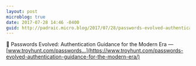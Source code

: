 ```yaml
---
layout: post
microblog: true
date: 2017-07-28 14:46 -0400
guid: http://padraic.micro.blog/2017/07/28/passwords-evolved-authentication.html
---
```

🔗 Passwords Evolved: Authentication Guidance for the Modern Era — [www.troyhunt.com/passwords...](https://www.troyhunt.com/passwords-evolved-authentication-guidance-for-the-modern-era/)
